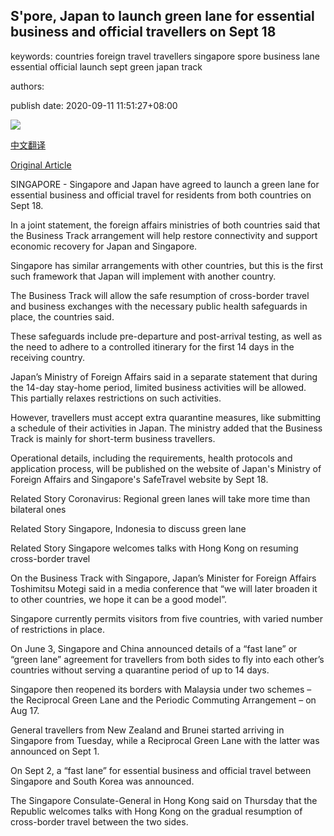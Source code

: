 ## S'pore, Japan to launch green lane for essential business and official travellers on Sept 18

keywords: countries foreign travel travellers singapore spore business lane essential official launch sept green japan track

authors: 

publish date: 2020-09-11 11:51:27+08:00

![](https://www.straitstimes.com/sites/default/files/styles/x_large/public/articles/2020/09/11/nz_collagee_110920.jpg?itok=yS3m2ElJ)

[中文翻译](S%27pore%2C%20Japan%20to%20launch%20green%20lane%20for%20essential%20business%20and%20official%20travellers%20on%20Sept%2018_zh.md)

[Original Article](https://www.straitstimes.com/singapore/spore-japan-to-launch-green-lane-for-essential-business-and-official-travellers-on-sept-18)

SINGAPORE - Singapore and Japan have agreed to launch a green lane for essential business and official travel for residents from both countries on Sept 18.

In a joint statement, the foreign affairs ministries of both countries said that the Business Track arrangement will help restore connectivity and support economic recovery for Japan and Singapore.

Singapore has similar arrangements with other countries, but this is the first such framework that Japan will implement with another country.

The Business Track will allow the safe resumption of cross-border travel and business exchanges with the necessary public health safeguards in place, the countries said.

These safeguards include pre-departure and post-arrival testing, as well as the need to adhere to a controlled itinerary for the first 14 days in the receiving country.

Japan’s Ministry of Foreign Affairs said in a separate statement that during the 14-day stay-home period, limited business activities will be allowed. This partially relaxes restrictions on such activities.

However, travellers must accept extra quarantine measures, like submitting a schedule of their activities in Japan. The ministry added that the Business Track is mainly for short-term business travellers.

Operational details, including the requirements, health protocols and application process, will be published on the website of Japan's Ministry of Foreign Affairs and Singapore's SafeTravel website by Sept 18.

Related Story Coronavirus: Regional green lanes will take more time than bilateral ones

Related Story Singapore, Indonesia to discuss green lane

Related Story Singapore welcomes talks with Hong Kong on resuming cross-border travel

On the Business Track with Singapore, Japan’s Minister for Foreign Affairs Toshimitsu Motegi said in a media conference that “we will later broaden it to other countries, we hope it can be a good model”.

Singapore currently permits visitors from five countries, with varied number of restrictions in place.

On June 3, Singapore and China announced details of a “fast lane” or “green lane” agreement for travellers from both sides to fly into each other’s countries without serving a quarantine period of up to 14 days.

Singapore then reopened its borders with Malaysia under two schemes – the Reciprocal Green Lane and the Periodic Commuting Arrangement – on Aug 17.

General travellers from New Zealand and Brunei started arriving in Singapore from Tuesday, while a Reciprocal Green Lane with the latter was announced on Sept 1.

On Sept 2, a “fast lane” for essential business and official travel between Singapore and South Korea was announced.

The Singapore Consulate-General in Hong Kong said on Thursday that the Republic welcomes talks with Hong Kong on the gradual resumption of cross-border travel between the two sides.

